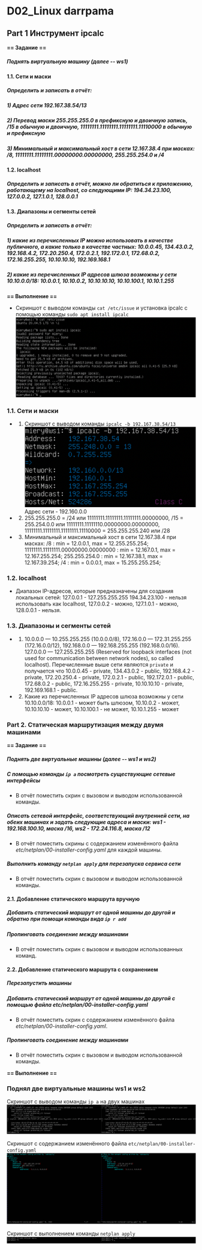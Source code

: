 # D02_Linux darrpama

## Part 1 Инструмент ipcalc

**== Задание ==**

##### Поднять виртуальную машину (далее -- ws1)

#### 1.1. Сети и маски
##### Определить и записать в отчёт:
##### 1) Адрес сети *192.167.38.54/13*
##### 2) Перевод маски *255.255.255.0* в префиксную и двоичную запись, */15* в обычную и двоичную, *11111111.11111111.11111111.11110000* в обычную и префиксную
##### 3) Минимальный и максимальный хост в сети *12.167.38.4* при масках: */8*, *11111111.11111111.00000000.00000000*, *255.255.254.0* и */4*

#### 1.2. localhost
##### Определить и записать в отчёт, можно ли обратиться к приложению, работающему на localhost, со следующими IP: *194.34.23.100*, *127.0.0.2*, *127.1.0.1*, *128.0.0.1*

#### 1.3. Диапазоны и сегменты сетей
##### Определить и записать в отчёт:
##### 1) какие из перечисленных IP можно использовать в качестве публичного, а какие только в качестве частных: *10.0.0.45*, *134.43.0.2*, *192.168.4.2*, *172.20.250.4*, *172.0.2.1*, *192.172.0.1*, *172.68.0.2*, *172.16.255.255*, *10.10.10.10*, *192.169.168.1*
##### 2) какие из перечисленных IP адресов шлюза возможны у сети *10.10.0.0/18*: *10.0.0.1*, *10.10.0.2*, *10.10.10.10*, *10.10.100.1*, *10.10.1.255*


**== Выполнение ==**

* Скриншот с выводом команды
`cat /etc/issue` и установка ipcalc с помощью команды `sudo apt install ipcalc` 
![Версия ubuntu](screenshots/P1-1.png)

### 1.1. Сети и маски

* 1) Скриншот с выводом команды `ipcalc -b 192.167.38.54/13`
![Адрес сети 192.167.38.54/13](screenshots/P1-2.png)
Адрес сети - 192.160.0.0

* 2) 255.255.255.0 = /24 или 11111111.11111111.11111111.00000000,
/15 = 255.254.0.0 или 11111111.11111110.00000000.00000000,
11111111.11111111.11111111.11110000 = 255.255.255.240 или /28

* 3) Минимальный и максимальный хост в сети 12.167.38.4 при масках:
/8 : min = 12.0.0.1, max = 12.255.255.254;
11111111.11111111.00000000.00000000 : min = 12.167.0.1, max = 12.167.255.254;
255.255.254.0 : min = 12.167.38.1, max = 12.167.39.254;
/4 : min = 0.0.0.1, max = 15.255.255.254;

### 1.2. localhost

* Диапазон IP-адресов, которые предназначены для создания локальных сетей: 127.0.0.1 - 127.255.255.255
194.34.23.100 - нельзя использовать как localhost, 127.0.0.2 - можно, 127.1.0.1 - можно, 128.0.0.1 - нельзя.

### 1.3. Диапазоны и сегменты сетей

* 1) 10.0.0.0 — 10.255.255.255 (10.0.0.0/8),
172.16.0.0 — 172.31.255.255 (172.16.0.0/12),
192.168.0.0 — 192.168.255.255 (192.168.0.0/16).
127.0.0.0 — 127.255.255.255 (Reserved for loopback interfaces (not used for communication between network nodes), so called localhost).
Перечисленные выше сети являются `private` и получается что
10.0.0.45 - private, 134.43.0.2 - public, 192.168.4.2 - private, 172.20.250.4 - private, 172.0.2.1 - public, 192.172.0.1 - public, 172.68.0.2 - public, 172.16.255.255 - private, 10.10.10.10 - private, 192.169.168.1 - public.

* 2) Какие из перечисленных IP адресов шлюза возможны у сети 10.10.0.0/18: 10.0.0.1 - может быть шлюзом, 10.10.0.2 - может, 10.10.10.10 - может, 10.10.100.1 - не может, 10.10.1.255 - может

### Part 2. Статическая маршрутизация между двумя машинами

**== Задание ==**

##### Поднять две виртуальные машины (далее -- ws1 и ws2)

##### С помощью команды `ip a` посмотреть существующие сетевые интерфейсы
- В отчёт поместить скрин с вызовом и выводом использованной команды.
##### Описать сетевой интерфейс, соответствующий внутренней сети, на обеих машинах и задать следующие адреса и маски: ws1 - *192.168.100.10*, маска */16*, ws2 - *172.24.116.8*, маска */12*
- В отчёт поместить скрины с содержанием изменённого файла *etc/netplan/00-installer-config.yaml* для каждой машины.
##### Выполнить команду `netplan apply` для перезапуска сервиса сети
- В отчёт поместить скрин с вызовом и выводом использованной команды.

#### 2.1. Добавление статического маршрута вручную
##### Добавить статический маршрут от одной машины до другой и обратно при помощи команды вида `ip r add`
##### Пропинговать соединение между машинами
- В отчёт поместить скрин с вызовом и выводом использованных команд.

#### 2.2. Добавление статического маршрута с сохранением
##### Перезапустить машины
##### Добавить статический маршрут от одной машины до другой с помощью файла *etc/netplan/00-installer-config.yaml*
- В отчёт поместить скрин с содержанием изменённого файла *etc/netplan/00-installer-config.yaml*.
##### Пропинговать соединение между машинами
- В отчёт поместить скрин с вызовом и выводом использованной команды.

**== Выполнение ==**

### Поднял две виртуальные машины ws1 и ws2
Скриншот с выводом команды
`ip a` на двух машинах
![ip a](screenshots/P2-1.png)

Скриншот с содержанием изменённого файла `etc/netplan/00-installer-config.yaml`
![yaml](screenshots/P2-2.png)

Скриншот с выполнением команды `netplan apply` 
![netplan apply](screenshots/P2-3.png)